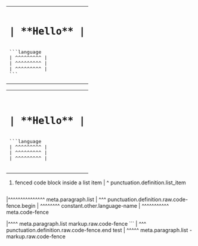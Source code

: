 
<table><tr><td>
<pre>
<h1>| **Hello** |</h1>
```language
| ^^^^^^^^^ |
| ^^^^^^^^^ |
| ^^^^^^^^^ |
```
</pre>
</td></tr></table>


<table><tr><td>
<pre>

<center><h1>| **Hello** |</h1></center>
```language
| ^^^^^^^^^ |
| ^^^^^^^^^ |
| ^^^^^^^^^ |

</pre>
</td></tr></table>

 1. fenced code block inside a list item
| ^ punctuation.definition.list_item
    ```language
|^^^^^^^^^^^^^^^ meta.paragraph.list
|   ^^^ punctuation.definition.raw.code-fence.begin
|      ^^^^^^^^ constant.other.language-name
|   ^^^^^^^^^^^ meta.code-fence
    
|^^^^ meta.paragraph.list markup.raw.code-fence
    ```
|   ^^^ punctuation.definition.raw.code-fence.end
    test
|   ^^^^^ meta.paragraph.list - markup.raw.code-fence
